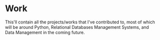 # Work
This'll contain all the projects/works that I've contributed to, most of which will be around Python, Relational Databases Management Systems, and Data Management in the coming future.
